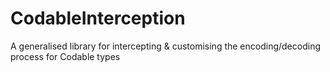 # CodableInterception
A generalised library for intercepting &amp; customising the encoding/decoding process for Codable types
